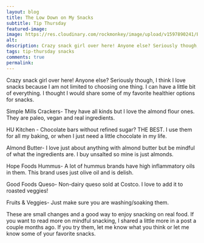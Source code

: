 ```yaml
---
layout: blog
title: The Low Down on My Snacks
subtitle: Tip Thursday
featured-image:
image: https://res.cloudinary.com/rockmonkey/image/upload/v1597890241/Email-Logo.jpg
alt:
description: Crazy snack girl over here! Anyone else? Seriously though, I think I love snacks because I am not limited to choosing one thing. I can have a little bit of everything. I thought I would share some of my favorite healthier options for snacks.
tags: tip-thursday snacks
comments: true
permalink:
---
```

Crazy snack girl over here! Anyone else? Seriously though, I think I love snacks because I am not limited to choosing one thing. I can have a little bit of everything. I thought I would share some of my favorite healthier options for snacks.

Simple Mills Crackers- They have all kinds but I love the almond flour ones. They are paleo, vegan and real ingredients.

HU Kitchen - Chocolate bars without refined sugar? THE BEST. I use them for all my baking, or when I just need a little chocolate in my life.

Almond Butter- I love just about anything with almond butter but be mindful of what the ingredients are. I buy unsalted so mine is just almonds.

Hope Foods Hummus- A lot of hummus brands have high inflammatory oils in them. This brand uses just olive oil and is delish.

Good Foods Queso- Non-dairy queso sold at Costco. I love to add it to roasted veggies!

Fruits & Veggies- Just make sure you are washing/soaking them.

These are small changes and a good way to enjoy snacking on real food. If you want to read more on mindful snacking, I shared a little more in a post a couple months ago. If you try them, let me know what you think or let me know some of your favorite snacks.
